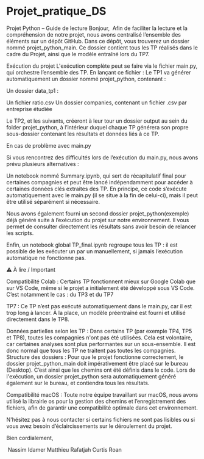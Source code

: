 # Projet_pratique_DS

Projet Python – Guide de lecture
Bonjour,
 Afin de faciliter la lecture et la compréhension de notre projet, nous avons centralisé l’ensemble des éléments sur un dépôt GitHub.
Dans ce dépôt, vous trouverez un dossier nommé projet_python_main. Ce dossier contient tous les TP réalisés dans le cadre du Projet, ainsi que le modèle entraîné lors du TP7.

Exécution du projet
L'exécution complète peut se faire via le fichier main.py, qui orchestre l’ensemble des TP. En lançant ce fichier :
Le TP1 va générer automatiquement un dossier nommé projet_python, contenant :

Un dossier data_tp1 :

Un fichier ratio.csv
Un dossier companies, contenant un fichier .csv par entreprise étudiée

Le TP2, et les suivants, créeront à leur tour un dossier output au sein du folder projet_python, à l’intérieur duquel chaque TP générera son propre sous-dossier contenant les résultats et données liés à ce TP.

En cas de problème avec main.py

Si vous rencontrez des difficultés lors de l’exécution du main.py, nous avons prévu plusieurs alternatives :

Un notebook nommé Summary.ipynb, qui sert de récapitulatif final pour certaines compagnies et peut être lancé indépendamment pour accéder à certaines données clés extraites des TP. En principe, ce code s’exécute automatiquement avec le main.py (il se situe à la fin de celui-ci), mais il peut être utilisé séparément si nécessaire.

Nous avons également fourni un second dossier projet_python(exemple) déjà généré suite à l’exécution du projet sur notre environnement. Il vous permet de consulter directement les résultats sans avoir besoin de relancer les scripts.

Enfin, un notebook global TP_final.ipynb regroupe tous les TP : il est possible de les exécuter un par un manuellement, si jamais l’exécution automatique ne fonctionne pas.

⚠️ À lire / Important

Compatibilité Colab : Certains TP fonctionnent mieux sur Google Colab que sur VS Code, même si le projet a initialement été développé sous VS Code. C’est notamment le cas :
du TP3
et du TP7

TP7 : Ce TP n’est pas exécuté automatiquement dans le main.py, car il est trop long à lancer. À la place, un modèle préentraîné est fourni et utilisé directement dans le TP8.

Données partielles selon les TP : Dans certains TP (par exemple TP4, TP5 et TP8), toutes les compagnies n'ont pas été utilisées. Cela est volontaire, car certaines analyses sont plus performantes sur un sous-ensemble. Il est donc normal que tous les TP ne traitent pas toutes les compagnies.
Structure des dossiers : Pour que le projet fonctionne correctement, le dossier projet_python_main doit impérativement être placé sur le bureau (Desktop). C’est ainsi que les chemins ont été définis dans le code. Lors de l'exécution, un dossier projet_python sera automatiquement généré également sur le bureau, et contiendra tous les résultats.

Compatibilité macOS : Toute notre équipe travaillant sur macOS, nous avons utilisé la librairie os pour la gestion des chemins et l’enregistrement des fichiers, afin de garantir une compatibilité optimale dans cet environnement.

N'hésitez pas à nous contacter si certains fichiers ne sont pas lisibles ou si vous avez besoin d’éclaircissements sur le déroulement du projet.

Bien cordialement,

 Nassim Idamer Matthieu Rafatjah Curtis Roan
